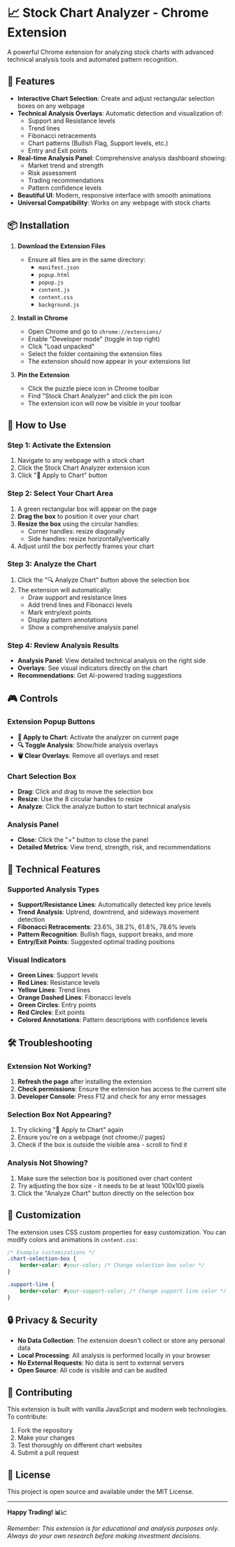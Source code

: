 # 📈 Stock Chart Analyzer - Chrome Extension

A powerful Chrome extension for analyzing stock charts with advanced technical analysis tools and automated pattern recognition.

## 🚀 Features

- **Interactive Chart Selection**: Create and adjust rectangular selection boxes on any webpage
- **Technical Analysis Overlays**: Automatic detection and visualization of:
  - Support and Resistance levels
  - Trend lines
  - Fibonacci retracements
  - Chart patterns (Bullish Flag, Support levels, etc.)
  - Entry and Exit points
- **Real-time Analysis Panel**: Comprehensive analysis dashboard showing:
  - Market trend and strength
  - Risk assessment
  - Trading recommendations
  - Pattern confidence levels
- **Beautiful UI**: Modern, responsive interface with smooth animations
- **Universal Compatibility**: Works on any webpage with stock charts

## 📦 Installation

1. **Download the Extension Files**
   - Ensure all files are in the same directory:
     - `manifest.json`
     - `popup.html`
     - `popup.js`
     - `content.js`
     - `content.css`
     - `background.js`

2. **Install in Chrome**
   - Open Chrome and go to `chrome://extensions/`
   - Enable "Developer mode" (toggle in top right)
   - Click "Load unpacked"
   - Select the folder containing the extension files
   - The extension should now appear in your extensions list

3. **Pin the Extension**
   - Click the puzzle piece icon in Chrome toolbar
   - Find "Stock Chart Analyzer" and click the pin icon
   - The extension icon will now be visible in your toolbar

## 🎯 How to Use

### Step 1: Activate the Extension
1. Navigate to any webpage with a stock chart
2. Click the Stock Chart Analyzer extension icon
3. Click "🎯 Apply to Chart" button

### Step 2: Select Your Chart Area
1. A green rectangular box will appear on the page
2. **Drag the box** to position it over your chart
3. **Resize the box** using the circular handles:
   - Corner handles: resize diagonally
   - Side handles: resize horizontally/vertically
4. Adjust until the box perfectly frames your chart

### Step 3: Analyze the Chart
1. Click the "🔍 Analyze Chart" button above the selection box
2. The extension will automatically:
   - Draw support and resistance lines
   - Add trend lines and Fibonacci levels
   - Mark entry/exit points
   - Display pattern annotations
   - Show a comprehensive analysis panel

### Step 4: Review Analysis Results
- **Analysis Panel**: View detailed technical analysis on the right side
- **Overlays**: See visual indicators directly on the chart
- **Recommendations**: Get AI-powered trading suggestions

## 🎮 Controls

### Extension Popup Buttons
- **🎯 Apply to Chart**: Activate the analyzer on current page
- **🔍 Toggle Analysis**: Show/hide analysis overlays
- **🗑️ Clear Overlays**: Remove all overlays and reset

### Chart Selection Box
- **Drag**: Click and drag to move the selection box
- **Resize**: Use the 8 circular handles to resize
- **Analyze**: Click the analyze button to start technical analysis

### Analysis Panel
- **Close**: Click the "×" button to close the panel
- **Detailed Metrics**: View trend, strength, risk, and recommendations

## 🔧 Technical Features

### Supported Analysis Types
- **Support/Resistance Lines**: Automatically detected key price levels
- **Trend Analysis**: Uptrend, downtrend, and sideways movement detection
- **Fibonacci Retracements**: 23.6%, 38.2%, 61.8%, 78.6% levels
- **Pattern Recognition**: Bullish flags, support breaks, and more
- **Entry/Exit Points**: Suggested optimal trading positions

### Visual Indicators
- **Green Lines**: Support levels
- **Red Lines**: Resistance levels  
- **Yellow Lines**: Trend lines
- **Orange Dashed Lines**: Fibonacci levels
- **Green Circles**: Entry points
- **Red Circles**: Exit points
- **Colored Annotations**: Pattern descriptions with confidence levels

## 🛠️ Troubleshooting

### Extension Not Working?
1. **Refresh the page** after installing the extension
2. **Check permissions**: Ensure the extension has access to the current site
3. **Developer Console**: Press F12 and check for any error messages

### Selection Box Not Appearing?
1. Try clicking "🎯 Apply to Chart" again
2. Ensure you're on a webpage (not chrome:// pages)
3. Check if the box is outside the visible area - scroll to find it

### Analysis Not Showing?
1. Make sure the selection box is positioned over chart content
2. Try adjusting the box size - it needs to be at least 100x100 pixels
3. Click the "Analyze Chart" button directly on the selection box

## 🎨 Customization

The extension uses CSS custom properties for easy customization. You can modify colors and animations in `content.css`:

```css
/* Example customizations */
.chart-selection-box {
    border-color: #your-color; /* Change selection box color */
}

.support-line {
    border-color: #your-support-color; /* Change support line color */
}
```

## 🔒 Privacy & Security

- **No Data Collection**: The extension doesn't collect or store any personal data
- **Local Processing**: All analysis is performed locally in your browser
- **No External Requests**: No data is sent to external servers
- **Open Source**: All code is visible and can be audited

## 🤝 Contributing

This extension is built with vanilla JavaScript and modern web technologies. To contribute:

1. Fork the repository
2. Make your changes
3. Test thoroughly on different chart websites
4. Submit a pull request

## 📄 License

This project is open source and available under the MIT License.

---

**Happy Trading! 📊📈**

*Remember: This extension is for educational and analysis purposes only. Always do your own research before making investment decisions.* 